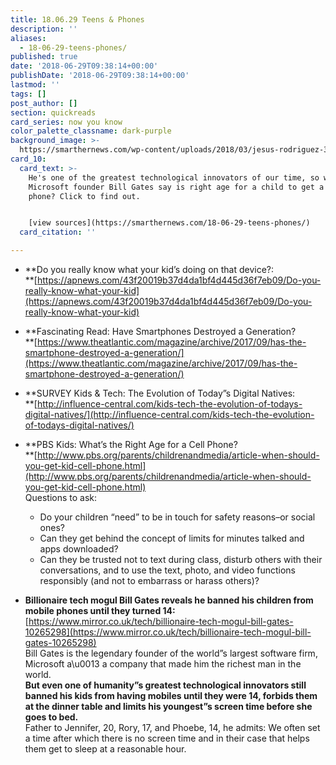 ```yaml
---
title: 18.06.29 Teens & Phones
description: ''
aliases:
  - 18-06-29-teens-phones/
published: true
date: '2018-06-29T09:38:14+00:00'
publishDate: '2018-06-29T09:38:14+00:00'
lastmod: ''
tags: []
post_author: []
section: quickreads
card_series: now you know
color_palette_classname: dark-purple
background_image: >-
  https://smarthernews.com/wp-content/uploads/2018/03/jesus-rodriguez-332039-unsplash-scaled.jpg
card_10:
  card_text: >-
    He's one of the greatest technological innovators of our time, so what does
    Microsoft founder Bill Gates say is right age for a child to get a cell
    phone? Click to find out.


    [view sources](https://smarthernews.com/18-06-29-teens-phones/)
  card_citation: ''

---
```

*   **Do you really know what your kid’s doing on that device?:  
    **[https://apnews.com/43f20019b37d4da1bf4d445d36f7eb09/Do-you-really-know-what-your-kid](https://apnews.com/43f20019b37d4da1bf4d445d36f7eb09/Do-you-really-know-what-your-kid)
*   **Fascinating Read: Have Smartphones Destroyed a Generation?  
    **[https://www.theatlantic.com/magazine/archive/2017/09/has-the-smartphone-destroyed-a-generation/](https://www.theatlantic.com/magazine/archive/2017/09/has-the-smartphone-destroyed-a-generation/)
*   **SURVEY Kids & Tech: The Evolution of Today”s Digital Natives:  
    **[http://influence-central.com/kids-tech-the-evolution-of-todays-digital-natives/](http://influence-central.com/kids-tech-the-evolution-of-todays-digital-natives/)
*   **PBS Kids: What’s the Right Age for a Cell Phone?  
    **[http://www.pbs.org/parents/childrenandmedia/article-when-should-you-get-kid-cell-phone.html](http://www.pbs.org/parents/childrenandmedia/article-when-should-you-get-kid-cell-phone.html)  
    Questions to ask:
    
    *   Do your children “need” to be in touch for safety reasons–or social ones?
    *   Can they get behind the concept of limits for minutes talked and apps downloaded?
    *   Can they be trusted not to text during class, disturb others with their conversations, and to use the text, photo, and video functions responsibly (and not to embarrass or harass others)?
*   **Billionaire tech mogul Bill Gates reveals he banned his children from mobile phones until they turned 14:**  
    [https://www.mirror.co.uk/tech/billionaire-tech-mogul-bill-gates-10265298](https://www.mirror.co.uk/tech/billionaire-tech-mogul-bill-gates-10265298)  
    Bill Gates is the legendary founder of the world”s largest software firm, Microsoft a\\u0013 a company that made him the richest man in the world.  
    **But even one of humanity”s greatest technological innovators still banned his kids from having mobiles until they were 14, forbids them at the dinner table and limits his youngest”s screen time before she goes to bed.**  
    Father to Jennifer, 20, Rory, 17, and Phoebe, 14, he admits: We often set a time after which there is no screen time and in their case that helps them get to sleep at a reasonable hour.
